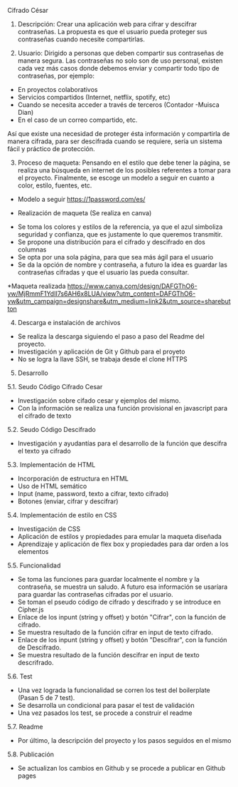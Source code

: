 Cifrado César

1. Descripción: 
Crear una aplicación web para cifrar y descifrar contraseñas. La propuesta es que el usuario pueda proteger sus contraseñas cuando necesite compartirlas.

2. Usuario:
Dirigido a personas que deben compartir sus contraseñas de manera segura. Las contraseñas no solo son de uso personal, existen cada vez más casos donde debemos enviar y compartir todo tipo de contraseñas, por ejemplo:

- En proyectos colaborativos 
- Servicios compartidos (Internet, netflix, spotify, etc)
- Cuando se necesita acceder a través de terceros (Contador -Muisca Dian)
- En el caso de un correo compartido, etc.

Así que existe una necesidad de proteger ésta información y compartirla de manera cifrada, para ser descifrada cuando se requiere, sería un sistema fácil y práctico de protección.

3. Proceso de maqueta:
Pensando en el estilo que debe tener la página, se realiza una búsqueda en internet de los posibles referentes a tomar para el proyecto. Finalmente, se escoge un modelo a seguir en cuanto a color, estilo, fuentes, etc.

* Modelo a seguir
https://1password.com/es/

* Realización de maqueta (Se realiza en canva)
- Se toma los colores y estilos de la referencia, ya que el azul simboliza seguridad y   confianza, que es justamente lo que queremos transmitir. 
- Se propone una distribución para el cifrado y descifrado en dos columnas
- Se opta por una sola página, para que sea más ágil para el usuario
- Se da la opción de nombre y contraseña, a futuro la idea es guardar las contraseñas cifradas y que el usuario las pueda consultar.

*Maqueta realizada
https://www.canva.com/design/DAFGThO6-yw/MjRmmF1YdII7s6AH6x8LUA/view?utm_content=DAFGThO6-yw&utm_campaign=designshare&utm_medium=link2&utm_source=sharebutton

4. Descarga e instalación de archivos
- Se realiza la descarga siguiendo el paso a paso del Readme del proyecto.
- Investigación y aplicación de Git y Github para el proyeto
- No se logra la llave SSH, se trabaja desde el clone HTTPS

5. Desarrollo

 5.1. Seudo Código Cifrado Cesar
- Investigación sobre cifado cesar y ejemplos del mismo. 
- Con la información se realiza una función provisional en javascript para el cifrado de texto

 5.2. Seudo Código Descifrado
- Investigación y ayudantías para el desarrollo de la función que descifra el texto ya cifrado

 5.3. Implementación de HTML
- Incorporación de estructura en HTML
- Uso de HTML semático
- Input (name, password, texto a cifrar, texto cifrado)
- Botones (enviar, cifrar y descifrar)

 5.4. Implementación de estilo en CSS
- Investigación de CSS 
- Aplicación de estilos y propiedades para emular la maqueta diseñada
- Aprendizaje y aplicación de flex box y propiedades para dar orden a los elementos

 5.5. Funcionalidad
- Se toma las funciones para guardar localmente el nombre y la contraseña, se muestra un saludo. A futuro esa información se usaríara para guardar las contraseñas cifradas por el usuario.
- Se toman el pseudo código de cifrado y descifrado y se introduce en Cipher.js
- Enlace de los inpunt (string y offset) y botón "Cifrar", con la función de cifrado.
- Se muestra resultado de la función cifrar en input de texto cifrado.
- Enlace de los inpunt (string y offset) y botón "Descifrar", con la función de Descifrado.
- Se muestra resultado de la función descifrar en input de texto descrifrado.

 5.6. Test
- Una vez lograda la funcionalidad se corren los test del boilerplate (Pasan 5 de 7 test).
- Se desarrolla un condicional para pasar el test de validación
- Una vez pasados los test, se procede a construir el readme

 5.7. Readme
- Por último, la descripción del proyecto y los pasos seguidos en el mismo

 5.8. Publicación 
- Se actualizan los cambios en Github y se procede a publicar en Github pages

